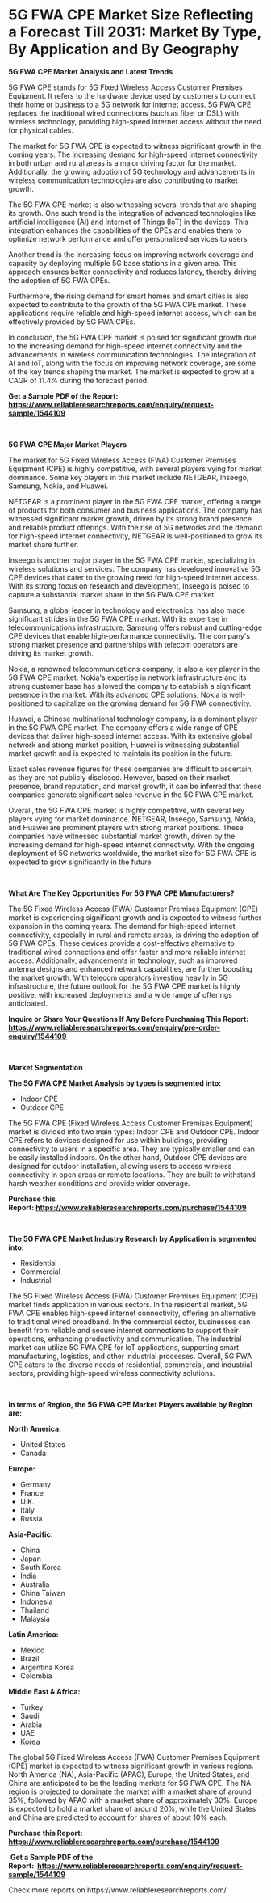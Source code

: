 <p><h1>5G FWA CPE Market Size Reflecting a Forecast Till 2031: Market By Type, By Application and By Geography</h1></p><p><strong>5G FWA CPE Market Analysis and Latest Trends</strong></p>
<p><p>5G FWA CPE stands for 5G Fixed Wireless Access Customer Premises Equipment. It refers to the hardware device used by customers to connect their home or business to a 5G network for internet access. 5G FWA CPE replaces the traditional wired connections (such as fiber or DSL) with wireless technology, providing high-speed internet access without the need for physical cables.</p><p>The market for 5G FWA CPE is expected to witness significant growth in the coming years. The increasing demand for high-speed internet connectivity in both urban and rural areas is a major driving factor for the market. Additionally, the growing adoption of 5G technology and advancements in wireless communication technologies are also contributing to market growth.</p><p>The 5G FWA CPE market is also witnessing several trends that are shaping its growth. One such trend is the integration of advanced technologies like artificial intelligence (AI) and Internet of Things (IoT) in the devices. This integration enhances the capabilities of the CPEs and enables them to optimize network performance and offer personalized services to users.</p><p>Another trend is the increasing focus on improving network coverage and capacity by deploying multiple 5G base stations in a given area. This approach ensures better connectivity and reduces latency, thereby driving the adoption of 5G FWA CPEs.</p><p>Furthermore, the rising demand for smart homes and smart cities is also expected to contribute to the growth of the 5G FWA CPE market. These applications require reliable and high-speed internet access, which can be effectively provided by 5G FWA CPEs.</p><p>In conclusion, the 5G FWA CPE market is poised for significant growth due to the increasing demand for high-speed internet connectivity and the advancements in wireless communication technologies. The integration of AI and IoT, along with the focus on improving network coverage, are some of the key trends shaping the market. The market is expected to grow at a CAGR of 11.4% during the forecast period.</p></p>
<p><strong>Get a Sample PDF of the Report:&nbsp; <a href="https://www.reliableresearchreports.com/enquiry/request-sample/1544109">https://www.reliableresearchreports.com/enquiry/request-sample/1544109</a></strong></p>
<p>&nbsp;</p>
<p><strong>5G FWA CPE Major Market Players</strong></p>
<p><p>The market for 5G Fixed Wireless Access (FWA) Customer Premises Equipment (CPE) is highly competitive, with several players vying for market dominance. Some key players in this market include NETGEAR, Inseego, Samsung, Nokia, and Huawei.</p><p>NETGEAR is a prominent player in the 5G FWA CPE market, offering a range of products for both consumer and business applications. The company has witnessed significant market growth, driven by its strong brand presence and reliable product offerings. With the rise of 5G networks and the demand for high-speed internet connectivity, NETGEAR is well-positioned to grow its market share further.</p><p>Inseego is another major player in the 5G FWA CPE market, specializing in wireless solutions and services. The company has developed innovative 5G CPE devices that cater to the growing need for high-speed internet access. With its strong focus on research and development, Inseego is poised to capture a substantial market share in the 5G FWA CPE market.</p><p>Samsung, a global leader in technology and electronics, has also made significant strides in the 5G FWA CPE market. With its expertise in telecommunications infrastructure, Samsung offers robust and cutting-edge CPE devices that enable high-performance connectivity. The company's strong market presence and partnerships with telecom operators are driving its market growth.</p><p>Nokia, a renowned telecommunications company, is also a key player in the 5G FWA CPE market. Nokia's expertise in network infrastructure and its strong customer base has allowed the company to establish a significant presence in the market. With its advanced CPE solutions, Nokia is well-positioned to capitalize on the growing demand for 5G FWA connectivity.</p><p>Huawei, a Chinese multinational technology company, is a dominant player in the 5G FWA CPE market. The company offers a wide range of CPE devices that deliver high-speed internet access. With its extensive global network and strong market position, Huawei is witnessing substantial market growth and is expected to maintain its position in the future.</p><p>Exact sales revenue figures for these companies are difficult to ascertain, as they are not publicly disclosed. However, based on their market presence, brand reputation, and market growth, it can be inferred that these companies generate significant sales revenue in the 5G FWA CPE market.</p><p>Overall, the 5G FWA CPE market is highly competitive, with several key players vying for market dominance. NETGEAR, Inseego, Samsung, Nokia, and Huawei are prominent players with strong market positions. These companies have witnessed substantial market growth, driven by the increasing demand for high-speed internet connectivity. With the ongoing deployment of 5G networks worldwide, the market size for 5G FWA CPE is expected to grow significantly in the future.</p></p>
<p>&nbsp;</p>
<p><strong>What Are The Key Opportunities For 5G FWA CPE Manufacturers?</strong></p>
<p><p>The 5G Fixed Wireless Access (FWA) Customer Premises Equipment (CPE) market is experiencing significant growth and is expected to witness further expansion in the coming years. The demand for high-speed internet connectivity, especially in rural and remote areas, is driving the adoption of 5G FWA CPEs. These devices provide a cost-effective alternative to traditional wired connections and offer faster and more reliable internet access. Additionally, advancements in technology, such as improved antenna designs and enhanced network capabilities, are further boosting the market growth. With telecom operators investing heavily in 5G infrastructure, the future outlook for the 5G FWA CPE market is highly positive, with increased deployments and a wide range of offerings anticipated.</p></p>
<p><strong>Inquire or Share Your Questions If Any Before Purchasing This Report: <a href="https://www.reliableresearchreports.com/enquiry/pre-order-enquiry/1544109">https://www.reliableresearchreports.com/enquiry/pre-order-enquiry/1544109</a></strong></p>
<p>&nbsp;</p>
<p><strong>Market Segmentation</strong></p>
<p><strong>The 5G FWA CPE Market Analysis by types is segmented into:</strong></p>
<p><ul><li>Indoor CPE</li><li>Outdoor CPE</li></ul></p>
<p><p>The 5G FWA CPE (Fixed Wireless Access Customer Premises Equipment) market is divided into two main types: Indoor CPE and Outdoor CPE. Indoor CPE refers to devices designed for use within buildings, providing connectivity to users in a specific area. They are typically smaller and can be easily installed indoors. On the other hand, Outdoor CPE devices are designed for outdoor installation, allowing users to access wireless connectivity in open areas or remote locations. They are built to withstand harsh weather conditions and provide wider coverage.</p></p>
<p><strong>Purchase this Report:&nbsp;<a href="https://www.reliableresearchreports.com/purchase/1544109">https://www.reliableresearchreports.com/purchase/1544109</a></strong></p>
<p>&nbsp;</p>
<p><strong>The 5G FWA CPE Market Industry Research by Application is segmented into:</strong></p>
<p><ul><li>Residential</li><li>Commercial</li><li>Industrial</li></ul></p>
<p><p>The 5G Fixed Wireless Access (FWA) Customer Premises Equipment (CPE) market finds application in various sectors. In the residential market, 5G FWA CPE enables high-speed internet connectivity, offering an alternative to traditional wired broadband. In the commercial sector, businesses can benefit from reliable and secure internet connections to support their operations, enhancing productivity and communication. The industrial market can utilize 5G FWA CPE for IoT applications, supporting smart manufacturing, logistics, and other industrial processes. Overall, 5G FWA CPE caters to the diverse needs of residential, commercial, and industrial sectors, providing high-speed wireless connectivity solutions.</p></p>
<p>&nbsp;</p>
<p><strong>In terms of Region, the 5G FWA CPE Market Players available by Region are:</strong></p>
<p>
    <p> <strong> North America: </strong>
        <ul>
            <li>United States</li>
            <li>Canada</li>
        </ul>
        </p> 
    <p> <strong> Europe: </strong>
        <ul>
            <li>Germany</li>
            <li>France</li>
            <li>U.K.</li>
            <li>Italy</li>
            <li>Russia</li>
        </ul>
        </p> 
    <p> <strong> Asia-Pacific: </strong>
        <ul>
            <li>China</li>
            <li>Japan</li>
            <li>South Korea</li>
            <li>India</li>
            <li>Australia</li>
            <li>China Taiwan</li>
            <li>Indonesia</li>
            <li>Thailand</li>
            <li>Malaysia</li>
        </ul>
        </p> 
    <p> <strong> Latin America: </strong>
        <ul>
            <li>Mexico</li>
            <li>Brazil</li>
            <li>Argentina Korea</li>
            <li>Colombia</li>
        </ul>
        </p> 
    <p> <strong> Middle East & Africa: </strong>
        <ul>
            <li>Turkey</li>
            <li>Saudi</li>
            <li>Arabia</li>
            <li>UAE</li>
            <li>Korea</li>
        </ul>
    </p>
    </p>
<p><p>The global 5G Fixed Wireless Access (FWA) Customer Premises Equipment (CPE) market is expected to witness significant growth in various regions. North America (NA), Asia-Pacific (APAC), Europe, the United States, and China are anticipated to be the leading markets for 5G FWA CPE. The NA region is projected to dominate the market with a market share of around 35%, followed by APAC with a market share of approximately 30%. Europe is expected to hold a market share of around 20%, while the United States and China are predicted to account for shares of about 10% each.</p></p>
<p><strong>Purchase this Report: <a href="https://www.reliableresearchreports.com/purchase/1544109">https://www.reliableresearchreports.com/purchase/1544109</a></strong></p>
<p>&nbsp;<strong>Get a Sample PDF of the Report:&nbsp;&nbsp;<a href="https://www.reliableresearchreports.com/enquiry/request-sample/1544109">https://www.reliableresearchreports.com/enquiry/request-sample/1544109</a></strong></p>
<p><strong></strong></p>
<p>Check more reports on https://www.reliableresearchreports.com/</p>